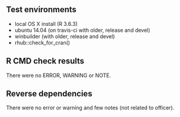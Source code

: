 ## Test environments

- local OS X install (R 3.6.3)
- ubuntu 14.04 (on travis-ci with older, release and devel) 
- winbuilder (with older, release and devel) 
- rhub::check_for_cran()

## R CMD check results

There were no ERROR, WARNING or NOTE.

## Reverse dependencies

There were no error or warning and few notes (not related to officer).

